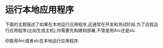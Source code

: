 # 运行本地应用程序
下面的主题描述了如果在本地运行应用程序,这通常在开发和测试阶段.为了远程运行应用程序(比如生成主机),你需要先构建和部署,不管是用Arc还是slc.

你能用Arc或者slc在本地运行应用程序.